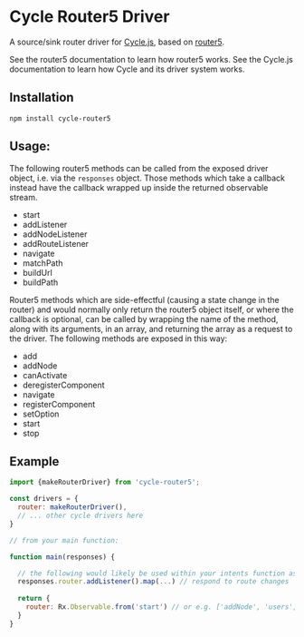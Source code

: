 # Cycle Router5 Driver

A source/sink router driver for [Cycle.js](http://cycle.js.org), based on [router5](http://router5.github.io/).

See the router5 documentation to learn how router5 works. See the Cycle.js documentation to learn how Cycle and its driver system works.

## Installation

```
npm install cycle-router5
```

## Usage:

The following router5 methods can be called from the exposed driver object, i.e. via the `responses` object. Those methods which take a callback instead have the callback wrapped up inside
the returned observable stream.

* start
* addListener
* addNodeListener
* addRouteListener
* navigate
* matchPath
* buildUrl
* buildPath

Router5 methods which are side-effectful (causing a state change in the router) and would normally only return the router5 object itself, or where the callback is optional, can be called by wrapping the name of the method, along with its arguments, in an array, and returning the array as a request to the driver. The following methods are exposed in this way:

* add
* addNode
* canActivate
* deregisterComponent
* navigate
* registerComponent
* setOption
* start
* stop

## Example

```js
import {makeRouterDriver} from 'cycle-router5';

const drivers = {
  router: makeRouterDriver(),
  // ... other cycle drivers here
}

// from your main function:

function main(responses) {

  // the following would likely be used within your intents function as you build your main view
  responses.router.addListener().map(...) // respond to route changes
  
  return {
    router: Rx.Observable.from('start') // or e.g. ['addNode', 'users', '/users']
  }
}
```